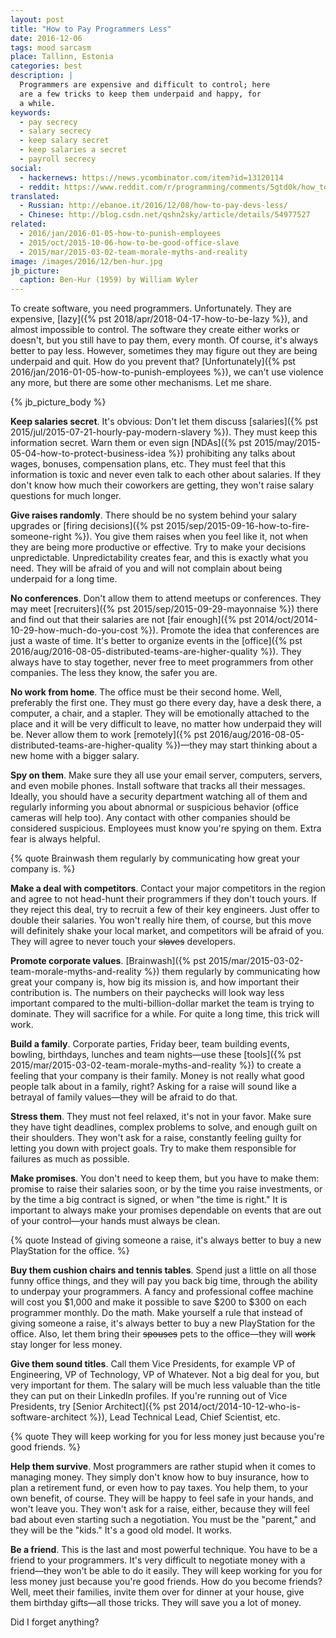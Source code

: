```yaml
---
layout: post
title: "How to Pay Programmers Less"
date: 2016-12-06
tags: mood sarcasm
place: Tallinn, Estonia
categories: best
description: |
  Programmers are expensive and difficult to control; here
  are a few tricks to keep them underpaid and happy, for
  a while.
keywords:
  - pay secrecy
  - salary secrecy
  - keep salary secret
  - keep salaries a secret
  - payroll secrecy
social:
  - hackernews: https://news.ycombinator.com/item?id=13120114
  - reddit: https://www.reddit.com/r/programming/comments/5gtd0k/how_to_pay_programmers_less/
translated:
  - Russian: http://ebanoe.it/2016/12/08/how-to-pay-devs-less/
  - Chinese: http://blog.csdn.net/qshn2sky/article/details/54977527
related:
  - 2016/jan/2016-01-05-how-to-punish-employees
  - 2015/oct/2015-10-06-how-to-be-good-office-slave
  - 2015/mar/2015-03-02-team-morale-myths-and-reality
image: /images/2016/12/ben-hur.jpg
jb_picture:
  caption: Ben-Hur (1959) by William Wyler
---
```


To create software, you need programmers. Unfortunately. They are expensive,
[lazy]({% pst 2018/apr/2018-04-17-how-to-be-lazy %}),
and almost impossible to control. The software they create either works or doesn't, but
you still have to pay them, every month. Of course, it's always better to pay less.
However, sometimes they may figure out they are being
underpaid and quit. How do you prevent that? [Unfortunately]({% pst 2016/jan/2016-01-05-how-to-punish-employees %}),
we can't use violence any more, but there are some other mechanisms. Let me
share.

<!--more-->

{% jb_picture_body %}

**Keep salaries secret**.
It's obvious: Don't let them discuss
[salaries]({% pst 2015/jul/2015-07-21-hourly-pay-modern-slavery %}). They must keep this information
secret. Warn them or even sign
[NDAs]({% pst 2015/may/2015-05-04-how-to-protect-business-idea %})
prohibiting any talks about wages, bonuses,
compensation plans, etc. They must feel that this information is toxic and
never even talk to each other about salaries. If they don't know how much
their coworkers are getting, they won't raise salary questions for much longer.

**Give raises randomly**.
There should be no system behind your salary upgrades or
[firing decisions]({% pst 2015/sep/2015-09-16-how-to-fire-someone-right %}). You give
them raises when you feel like it, not when they are being more productive
or effective. Try to make your decisions unpredictable. Unpredictability creates
fear, and this is exactly what you need. They will be afraid of you and will
not complain about being underpaid for a long time.

**No conferences**.
Don't allow them to attend meetups or
conferences. They may meet [recruiters]({% pst 2015/sep/2015-09-29-mayonnaise %}) there
and find out that their salaries are not
[fair enough]({% pst 2014/oct/2014-10-29-how-much-do-you-cost %}). Promote the idea
that conferences are just a waste of time. It's better to organize events in the
[office]({% pst 2016/aug/2016-08-05-distributed-teams-are-higher-quality %}).
They always have to stay together, never free to meet programmers from other companies.
The less they know, the safer you are.

**No work from home**.
The office must be their second home. Well, preferably the first one. They
must go there every day, have a desk there, a computer, a chair, and a stapler.
They will be emotionally attached to the place and it will be very difficult
to leave, no matter how underpaid they will be. Never allow them to work
[remotely]({% pst 2016/aug/2016-08-05-distributed-teams-are-higher-quality %})&mdash;they
may start thinking about a new home with a bigger salary.

**Spy on them**.
Make sure they all use your email server, computers, servers, and even mobile phones.
Install software that tracks all their messages. Ideally, you should have
a security department watching all of them and regularly informing
you about abnormal or suspicious behavior (office cameras will help too). Any contact with other
companies should be considered suspicious. Employees must know you're spying on them.
Extra fear is always helpful.

{% quote Brainwash them regularly by communicating how great your company is. %}

**Make a deal with competitors**.
Contact your major competitors in the region and agree to not head-hunt
their programmers if they don't touch yours. If they reject
this deal, try to recruit a few of their key engineers. Just offer to double
their salaries. You won't really hire them, of course, but this move will definitely shake
your local market, and competitors will be afraid of you. They will agree to never
touch your <del>slaves</del> developers.

**Promote corporate values**.
[Brainwash]({% pst 2015/mar/2015-03-02-team-morale-myths-and-reality %})
them regularly by communicating how great your company is, how big its
mission is, and how important their contribution is. The numbers on their
paychecks will look way less important compared to the multi-billion-dollar
market the team is trying to dominate. They will sacrifice for a while.
For quite a long time, this trick will work.

**Build a family**.
Corporate parties, Friday beer, team building events, bowling, birthdays,
lunches and team nights&mdash;use these
[tools]({% pst 2015/mar/2015-03-02-team-morale-myths-and-reality %})
to create a feeling that your company is their family. Money is not really what good people talk
about in a family, right? Asking for a raise will sound like a betrayal
of family values&mdash;they will be afraid to do that.

**Stress them**.
They must not feel relaxed, it's not in your favor. Make sure they
have tight deadlines, complex problems to solve, and enough guilt on
their shoulders. They won't ask for a raise, constantly feeling guilty
for letting you down with project goals. Try to make them responsible
for failures as much as possible.

**Make promises**.
You don't need to keep them, but you have to make them: promise to
raise their salaries soon, or by the time you
raise investments, or by the time a big contract is signed, or when
"the time is right." It is important
to always make your promises dependable on events that are out of your
control&mdash;your hands must always be clean.

{% quote Instead of giving someone a raise, it's always better to buy a new PlayStation for the office. %}

**Buy them cushion chairs and tennis tables**.
Spend just a little on all those funny office things, and they will
pay you back big time, through the ability to underpay your programmers.
A fancy and professional coffee machine will cost you $1,000 and make
it possible to save $200 to $300 on each programmer monthly. Do the math.
Make yourself a rule that instead of giving someone a raise, it's always
better to buy a new PlayStation for the office. Also, let them bring
their <del>spouses</del> pets to the office&mdash;they will <del>work</del> stay
longer for less money.

**Give them sound titles**.
Call them Vice Presidents, for example VP of Engineering, VP of Technology,
VP of Whatever. Not a big deal for you, but very important for them. The salary
will be much less valuable than the title they can put on their LinkedIn
profiles. If you're running out of Vice Presidents, try
[Senior Architect]({% pst 2014/oct/2014-10-12-who-is-software-architect %}),
Lead Technical Lead, Chief Scientist, etc.

{% quote They will keep working for you for less money just because you're good friends. %}

**Help them survive**.
Most programmers are rather stupid when it comes to managing money. They simply don't
know how to buy insurance, how to plan a retirement fund, or even how to
pay taxes. You help them, to your own benefit, of course. They will be
happy to feel safe in your hands, and won't leave you. They won't ask
for a raise, either, because they will feel bad about even starting such a negotiation.
You must be the "parent," and they will be the "kids." It's a good old model.
It works.

**Be a friend**.
This is the last and most powerful technique. You have to be a friend
to your programmers. It's very difficult to negotiate money with a friend&mdash;they
won't be able to do it easily. They will keep working for you for less money
just because you're good friends. How do you become friends? Well, meet their
families, invite them over for dinner at your house, give them birthday
gifts&mdash;all those tricks. They will save you a lot of money.

Did I forget anything?

